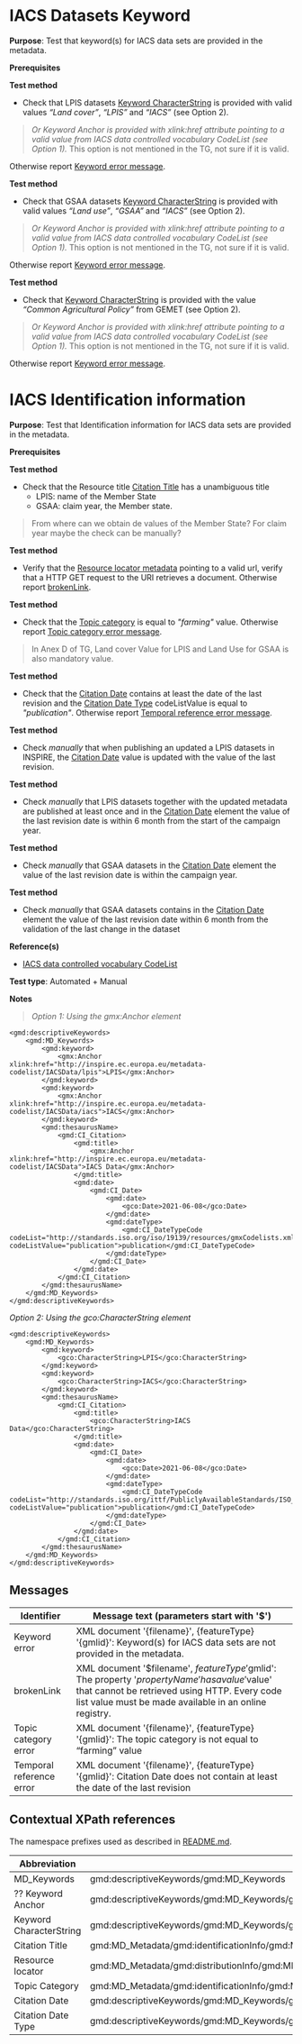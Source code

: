 # IACS Datasets Keyword

**Purpose**: Test that keyword(s) for IACS data sets are provided in the metadata.

**Prerequisites**

**Test method**
* Check that LPIS datasets [Keyword CharacterString](#keywordcharacterstring) is provided with valid values
*“Land cover”*, *“LPIS”* and *“IACS”* (see Option 2).

> *Or Keyword Anchor is provided with xlink:href attribute pointing to a valid value from IACS data controlled vocabulary CodeList (see Option 1).* This option is not mentioned in the TG, not sure if it is valid.

Otherwise report [Keyword error message](#keyworderrormessage).

**Test method**
* Check that GSAA datasets [Keyword CharacterString](#keywordcharacterstring) is provided with valid values
*“Land use”*, *“GSAA”* and *“IACS”* (see Option 2).

> *Or Keyword Anchor is provided with xlink:href attribute pointing to a valid value from IACS data controlled vocabulary CodeList (see Option 1).* This option is not mentioned in the TG, not sure if it is valid.

Otherwise report [Keyword error message](#keyworderrormessage).

**Test method**
* Check that [Keyword CharacterString](#keywordcharacterstring) is provided with the value *“Common Agricultural Policy”* from GEMET (see Option 2).

> *Or Keyword Anchor is provided with xlink:href attribute pointing to a valid value from IACS data controlled vocabulary CodeList (see Option 1).* This option is not mentioned in the TG, not sure if it is valid.

Otherwise report [Keyword error message](#keyworderrormessage).

# IACS Identification information

**Purpose**: Test that Identification information for IACS data sets are provided in the metadata.

**Prerequisites**

**Test method**
* Check that the Resource title [Citation Title](#citationtitle) has a unambiguous title 
  * LPIS: name of the Member State
  * GSAA: claim year, the Member state.
>From where can we obtain de values of the Member State? For claim year maybe the check can be manually?

**Test method**
* Verify that the [Resource locator metadata](#resourcelocator) pointing to a valid url, verify that a HTTP GET request to the URI retrieves a document. Otherwise report [brokenLink](#brokenLink).

**Test method**
* Check that the [Topic category](#topiccategory) is equal to *"farming"* value. Otherwise report [Topic category error message](#topiccategoryerror).
>In Anex D of TG, Land cover Value for LPIS and Land Use for GSAA is also mandatory value.

**Test method**
* Check that the [Citation Date](#citationdate) contains at least the date of the last revision and the [Citation Date Type](#citationdatetype) codeListValue is equal to *"publication"*. Otherwise report [Temporal reference error message](#temporalreferenceerror).

**Test method**
* Check *manually* that when publishing an updated a LPIS datasets in INSPIRE, the [Citation Date](#citationdate) value is updated with the value of the last revision.

**Test method**
* Check *manually* that LPIS datasets together with the updated metadata are published at least once and in the [Citation Date](#citationdate) element the value of the last revision date is within 6 month from the start of the campaign year.

**Test method**
* Check *manually* that GSAA datasets in the [Citation Date](#citationdate) element the value of the last revision date is within the campaign year.

**Test method**
* Check *manually* that GSAA datasets contains in the [Citation Date](#citationdate) element the value of the last revision date  within 6 month from the validation of the last change in the dataset

**Reference(s)**

* [IACS data controlled vocabulary CodeList](http://inspire.ec.europa.eu/metadata-codelist/IACSData)

**Test type**: Automated + Manual

**Notes**

<a name="option1"></a> 
> _Option 1: Using the gmx:Anchor element_
```
<gmd:descriptiveKeywords>
    <gmd:MD_Keywords>
        <gmd:keyword>
            <gmx:Anchor xlink:href="http://inspire.ec.europa.eu/metadata-codelist/IACSData/lpis">LPIS</gmx:Anchor>
        </gmd:keyword>
        <gmd:keyword>
            <gmx:Anchor xlink:href="http://inspire.ec.europa.eu/metadata-codelist/IACSData/iacs">IACS</gmx:Anchor>
        </gmd:keyword>
        <gmd:thesaurusName>
            <gmd:CI_Citation>
                <gmd:title>
                    <gmx:Anchor xlink:href="http://inspire.ec.europa.eu/metadata-codelist/IACSData">IACS Data</gmx:Anchor>
                </gmd:title>
                <gmd:date>
                    <gmd:CI_Date>
                        <gmd:date>
                            <gco:Date>2021-06-08</gco:Date>
                        </gmd:date>
                        <gmd:dateType>
                            <gmd:CI_DateTypeCode codeList="http://standards.iso.org/iso/19139/resources/gmxCodelists.xml#CI_DateTypeCode" codeListValue="publication">publication</gmd:CI_DateTypeCode>
                        </gmd:dateType>
                    </gmd:CI_Date>
                </gmd:date>
            </gmd:CI_Citation>
        </gmd:thesaurusName>
    </gmd:MD_Keywords>
</gmd:descriptiveKeywords>

```

<a name="option2"></a> 
_Option 2: Using the gco:CharacterString element_
```
<gmd:descriptiveKeywords>
    <gmd:MD_Keywords>
        <gmd:keyword>
            <gco:CharacterString>LPIS</gco:CharacterString>
        </gmd:keyword>
        <gmd:keyword>
            <gco:CharacterString>IACS</gco:CharacterString>
        </gmd:keyword>
        <gmd:thesaurusName>
            <gmd:CI_Citation>
                <gmd:title>
                    <gco:CharacterString>IACS Data</gco:CharacterString>
                </gmd:title>
                <gmd:date>
                    <gmd:CI_Date>
                        <gmd:date>
                            <gco:Date>2021-06-08</gco:Date>
                        </gmd:date>
                        <gmd:dateType>
                            <gmd:CI_DateTypeCode codeList="http://standards.iso.org/ittf/PubliclyAvailableStandards/ISO_19139_Schemas/resources/codelist/ML_gmxCodelists.xml#CI_DateTypeCode" codeListValue="publication">publication</gmd:CI_DateTypeCode>
                        </gmd:dateType>
                    </gmd:CI_Date>
                </gmd:date>
            </gmd:CI_Citation>
        </gmd:thesaurusName>
    </gmd:MD_Keywords>
</gmd:descriptiveKeywords>

```
## Messages

Identifier  |  Message text (parameters start with '$')
---------------------------------------------------------- | -------------------------------------------------------------------------
Keyword error <a name="keyworderrormessage"/> | XML document '{filename}', {featureType} '{gmlid}': Keyword(s) for IACS data sets are not provided in the metadata.
brokenLink <a name="brokenLink"/>  |  XML document '$filename', $featureType '$gmlid': The property '$propertyName' has a value '$value' that cannot be retrieved using HTTP. Every code list value must be made available in an online registry.
Topic category error <a name="topiccategoryerror"/> | XML document '{filename}', {featureType} '{gmlid}': The topic category is not equal to “farming” value
Temporal reference error <a name="temporalreferenceerror"/> | XML document '{filename}', {featureType} '{gmlid}': Citation Date does not contain at least  the date of the last revision

## Contextual XPath references

The namespace prefixes used as described in [README.md](./README.md#namespaces).

Abbreviation                                   |  XPath expression
-----------------------------------------------| -------------------------------------------------------------------------
<a name="mdKeywords"></a> MD_Keywords | gmd:descriptiveKeywords/gmd:MD_Keywords
<a name="keywordanchor"></a> ?? Keyword Anchor | gmd:descriptiveKeywords/gmd:MD_Keywords/gmd:keyword/gmx:Anchor
<a name="keywordcharacterstring"></a> Keyword CharacterString | gmd:descriptiveKeywords/gmd:MD_Keywords/gmd:keyword/gco:CharacterString
<a name="citationtitle"></a> Citation Title | gmd:MD_Metadata/gmd:identificationInfo/gmd:MD_DataIdentification/gmd:citation/gmd:CI_Citation/gmd:title/gco:CharacterString         
<a name="resourcelocator"></a> Resource locator | gmd:MD_Metadata/gmd:distributionInfo/gmd:MD_Distribution/gmd:transferOptions/gmd:MD_DigitalTransferOptions/gmd:onLine/gmd:CI_OnlineResource/gmd:linkage/gmd:URL
<a name="topiccategory"></a> Topic Category | gmd:MD_Metadata/gmd:identificationInfo/gmd:MD_DataIdentification/gmd:topicCategory/gmd:MD_TopicCategoryCode
<a name="citationdate"></a> Citation Date | gmd:descriptiveKeywords/gmd:MD_Keywords/gmd:thesaurusName/gmd:CI_Citation/gmd:date/gmd:CI_Date/gmd:date/gco:Date
<a name="citationdatetype"></a> Citation Date Type | gmd:descriptiveKeywords/gmd:MD_Keywords/gmd:thesaurusName/gmd:CI_Citation/gmd:date/gmd:CI_Date/gmd:dateType/gmd:CI_DateTypeCode
